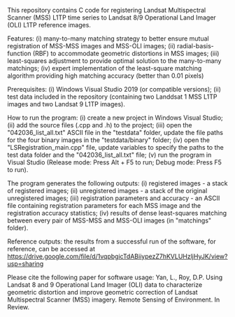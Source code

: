 This repository contains C code for registering Landsat Multispectral Scanner (MSS) L1TP time series to Landsat 8/9 Operational Land Imager (OLI) L1TP reference images.

Features: 
    (i) many-to-many matching strategy to better ensure mutual registration of MSS-MSS images and MSS-OLI images; 
    (ii) radial-basis-function (RBF) to accommodate geometric distortions in MSS images; 
    (iii) least-squares adjustment to provide optimal solution to the many-to-many matchings;
    (iv) expert implementation of the least-square matching algorithm providing high matching accuracy (better than 0.01 pixels)

Prerequisites: 
    (i) Windows Visual Studio 2019 (or compatible versions); 
    (ii) test data included in the repository (containing two Landdsat 1 MSS L1TP images and two Landsat 9 L1TP images).

How to run the program: 
    (i) create a new project in Windows Visual Studio; 
    (ii) add the source files (.cpp and .h) to the project; 
    (iii) open the "042036_list_all.txt" ASCII file in the "testdata" folder, update the file paths for the four binary images in the "testdata/binary" folder; 
    (iv) open the "LSRegistration_main.cpp" file, update variables to specify the paths to the test data folder and the "042036_list_all.txt" file; 
    (v) run the program in Visual Studio (Release mode: Press Alt + F5 to run; Debug mode: Press F5 to run). 

The program generates the following outputs:
    (i) registered images - a stack of registered images; 
    (ii) unregistered images - a stack of the original unregistered images; 
    (iii) registration parameters and accuracy - an ASCII file containing registration parameters for each MSS image and the registration accuracy statistics; 
    (iv) results of dense least-squares matching between every pair of MSS-MSS and MSS-OLI images (in "matchings" folder).

Reference outputs: 
the results from a successful run of the software, for reference, can be accessed at https://drive.google.com/file/d/1vqpbgicTdABiiypezZ7hKVLUHzljHyJK/view?usp=sharing

Please cite the following paper for software usage: Yan, L., Roy, D.P. Using Landsat 8 and 9 Operational Land Imager (OLI) data to characterize geometric distortion and improve geometric correction of Landsat Multispectral Scanner (MSS) imagery. Remote Sensing of Environment. In Review.
